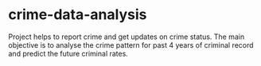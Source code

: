 # crime-data-analysis
Project helps to report crime  and get updates on crime status. The main objective is to  analyse  the crime pattern for past 4 years of criminal record  and predict the future criminal rates.
